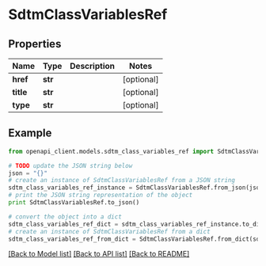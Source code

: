 # SdtmClassVariablesRef


## Properties
Name | Type | Description | Notes
------------ | ------------- | ------------- | -------------
**href** | **str** |  | [optional] 
**title** | **str** |  | [optional] 
**type** | **str** |  | [optional] 

## Example

```python
from openapi_client.models.sdtm_class_variables_ref import SdtmClassVariablesRef

# TODO update the JSON string below
json = "{}"
# create an instance of SdtmClassVariablesRef from a JSON string
sdtm_class_variables_ref_instance = SdtmClassVariablesRef.from_json(json)
# print the JSON string representation of the object
print SdtmClassVariablesRef.to_json()

# convert the object into a dict
sdtm_class_variables_ref_dict = sdtm_class_variables_ref_instance.to_dict()
# create an instance of SdtmClassVariablesRef from a dict
sdtm_class_variables_ref_from_dict = SdtmClassVariablesRef.from_dict(sdtm_class_variables_ref_dict)
```
[[Back to Model list]](../README.md#documentation-for-models) [[Back to API list]](../README.md#documentation-for-api-endpoints) [[Back to README]](../README.md)


